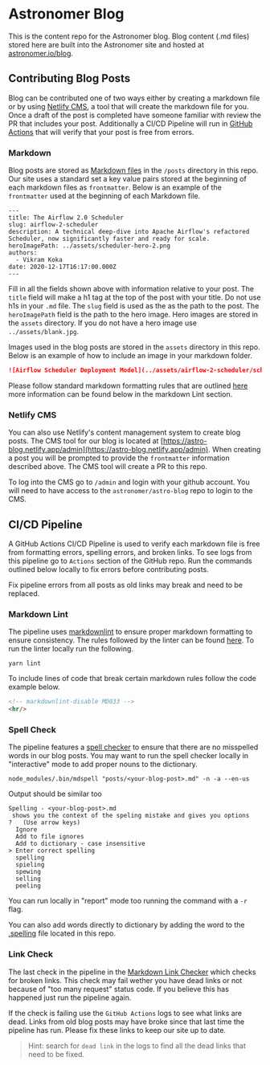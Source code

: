 # Astronomer Blog

This is the content repo for the Astronomer blog. Blog content (.md files) stored here are built into the Astronomer site and hosted at [astronomer.io/blog](https://www.astronomer.io/blog/). 

## Contributing Blog Posts

Blog can be contributed one of two ways either by creating a markdown file or by using [Netlify CMS](https://www.netlifycms.org/), a tool that will create the markdown file for you. Once a draft of the post is completed have someone familiar with review the PR that includes your post. Additionally a CI/CD Pipeline will run in [GitHub Actions](https://github.com/features/actions) that will verify that your post is free from errors. 

### Markdown

Blog posts are stored as [Markdown files](https://www.markdownguide.org/getting-started/) in the `/posts` directory in this repo. Our site uses a standard set a key value pairs stored at the beginning of each markdown files as `frontmatter`. Below is an example of the `frontmatter` used at the beginning of each Markdown file.

```frontmatter
---
title: The Airflow 2.0 Scheduler
slug: airflow-2-scheduler
description: A technical deep-dive into Apache Airflow's refactored Scheduler, now significantly faster and ready for scale.
heroImagePath: ../assets/scheduler-hero-2.png
authors:
  - Vikram Koka
date: 2020-12-17T16:17:00.000Z
---
```

Fill in all the fields shown above with information relative to your post. The `title` field will make a h1 tag at the top of the post with your title. Do not use h1s in your `.md` file. The `slug` field is used as the as the path to the post. The `heroImagePath` field is the path to the hero image. Hero images are stored in the `assets` directory. If you do not have a hero image use `../assets/blank.jpg`. 

Images used in the blog posts are stored in the `assets` directory in this repo. Below is an example of how to include an image in your markdown folder. 

```markdown
![Airflow Scheduler Deployment Model](../assets/airflow-2-scheduler/scheduler-deployment-model.png)
```

Please follow standard markdown formatting rules that are outlined [here](https://github.com/DavidAnson/markdownlint/blob/main/doc/Rules.md) more information can be found below in the markdown Lint section.

### Netlify CMS

You can also use Netlify's content management system to create blog posts. The CMS tool for our blog is located at [https://astro-blog.netlify.app/admin](https://astro-blog.netlify.app/admin). When creating a post you will be prompted to provide the `frontmatter` information described above. The CMS tool will create a PR to this repo.

To log into the CMS go to `/admin` and login with your github account. You will need to have access to the `astronomer/astro-blog` repo to login to the CMS. 

## CI/CD Pipeline

A GitHub Actions CI/CD Pipeline is used to verify each markdown file is free from formatting errors, spelling errors, and broken links. To see logs from this pipeline go to `Actions` section of the GitHub repo. Run the commands outlined below locally to fix errors before contributing posts.

Fix pipeline errors from all posts as old links may break and need to be replaced.

### Markdown Lint

The pipeline uses [markdownlint](https://github.com/DavidAnson/markdownlint) to ensure proper markdown formatting to ensure consistency. The rules followed by the linter can be found [here](https://github.com/DavidAnson/markdownlint/blob/main/doc/Rules.md). To run the linter locally run the following.

```shell
yarn lint
```

To include lines of code that break certain markdown rules follow the code example below.

```markdown
<!-- markdownlint-disable MD033 -->
<hr/>
```

### Spell Check

The pipeline features a [spell checker](https://github.com/lukeapage/node-markdown-spellcheck) to ensure that there are no misspelled words in our blog posts. You may want to run the spell checker locally in "interactive" mode to add proper nouns to the dictionary.

```shell
node_modules/.bin/mdspell "posts/<your-blog-post>.md" -n -a --en-us
```

Output should be similar too

```shell
Spelling - <your-blog-post>.md
 shows you the context of the speling mistake and gives you options
?   (Use arrow keys)
  Ignore
  Add to file ignores
  Add to dictionary - case insensitive
> Enter correct spelling
  spelling
  spieling
  spewing
  selling
  peeling
```

You can run locally in "report" mode too running the command with a `-r` flag.

You can also add words directly to dictionary by adding the word to the [.spelling](https://github.com/astronomer/astro-blog/blob/main/.spelling) file located in this repo.

### Link Check

The last check in the pipeline in the [Markdown Link Checker](https://github.com/tcort/markdown-link-check) which checks for broken links. This check may fail wether you have dead links or not because of "too many request" status code. If you believe this has happened just run the pipeline again.

If the check is failing use the `GitHub Actions` logs to see what links are dead. Links from old blog posts may have broke since that last time the pipeline has run. Please fix these links to keep our site up to date.

> Hint: search for `dead link` in the logs to find all the dead links that need to be fixed.
